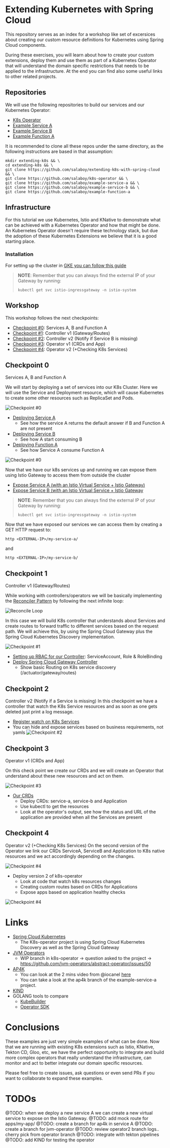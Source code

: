 # Extending Kubernetes with Spring Cloud
This repository serves as an index for a workshop like set of excersices about creating our custom resource definitions for Kubernetes using Spring Cloud components. 

During these exercises, you will learn about how to create your custom extensions, deploy them and use them as part of a Kubernetes Operator that will understand the domain specific restrictions that needs to be applied to the infrastructure.
At the end you can find also some useful links to other related projects. 


## Repositories
We will use the following repositories to build our services and our Kubernetes Operator:
- [K8s Operator](https://github.com/salaboy/k8s-operator)
- [Example Service A](https://github.com/salaboy/example-service-a)
- [Example Service B](https://github.com/salaboy/example-service-b)
- [Example Function A](https://github.com/salaboy/example-function-a)

It is recommended to clone all these repos under the same directory, as the following instructions are based in that assumption:
```
mkdir extending-k8s && \
cd extending-k8s && \
git clone https://github.com/salaboy/extending-k8s-with-spring-cloud && \
git clone https://github.com/salaboy/k8s-operator && \
git clone https://github.com/salaboy/example-service-a && \
git clone https://github.com/salaboy/example-service-b && \
git clone https://github.com/salaboy/example-function-a 
```

## Infrastructure

For this tutorial we use Kubernetes, Istio and KNative to demonstrate what can be achieved with a Kubernetes Operator and how that might be done. An Kubernetes Operator doesn't require these technology stack, but due the adoption of these Kubernetes Extensions we believe that it is a good starting place.

### Installation
For setting up the cluster in [GKE you can follow this guide](install.md)

> **NOTE**: Remember that you can always find the external IP of your Gateway by running:
>```
>kubectl get svc istio-ingressgateway -n istio-system
>```

## Workshop

This workshop follows the next checkpoints:
- [Checkpoint #0](#checkpoint-0): Services A, B and Function A
- [Checkpoint #1](#checkpoint-1): Controller v1 (Gateway/Routes)
- [Checkpoint #2](#checkpoint-2): Controller v2 (Notify if Service B is missing)
- [Checkpoint #3](#checkpoint-3): Operator v1 (CRDs and App)
- [Checkpoint #4](#checkpoint-4): Operator v2 (+Checking K8s Services)

## Checkpoint 0

Services A, B and Function A

We will start by deploying a set of services into our K8s Cluster. Here we will use the Service and Deployment resource, which will cause Kubernetes to create some other resources such as ReplicaSet and Pods. 

![Checkpoint #0](imgs/workshop-1.png "Checkpoint #0")

- [Deploying Service A](deploy-service-a.md)
  - See how the service A returns the default answer if B and Function A are not present
- [Deploying Service B](deploy-service-b.md)
  - See how A start consuming B
- [Deploying Function A](deploy-function-a.md)
  - See how Service A consume Function A

![Checkpoint #0](imgs/workshop-2.png "Checkpoint #0")

Now that we have our k8s services up and running we can expose them using Istio Gateway to access them from outside the cluster

- [Expose Service A (with an Istio Virtual Service + Istio Gateway)](deploy-service-a.md)
- [Expose Service B (with an Istio Virtual Service + Istio Gateway](deploy-service-a.md)

> **NOTE**: Remember that you can always find the external IP of your Gateway by running:
>```
>kubectl get svc istio-ingressgateway -n istio-system
>```

Now that we have exposed our services we can access them by creating a GET HTTP request to:
```
http <EXTERNAL-IP>/my-service-a/
```
and
```
http <EXTERNAL-IP>/my-service-b/
```

## Checkpoint 1

Controller v1 (Gateway/Routes)

While working with controllers/operators we will be basically implementing the [Reconciler Pattern](https://www.oreilly.com/library/view/cloud-native-infrastructure/9781491984291/ch04.html) by following the next infinite loop:

![Reconcile Loop](imgs/reconcile-loop.png "Reconcile Loop")

In this case we will build K8s controller that understands about Services and create routes to forward traffic to different services based on the request path. We will achieve this, by using the Spring Cloud Gateway plus the Spring Cloud Kubernetes Discovery implementation.

![Checkpoint #1](imgs/workshop-3.png "Checkpoint #1")
- [Setting up RBAC for our Controller](rbac.md): ServiceAccount, Role & RoleBinding
- [Deploy Spring Cloud Gateway Controller](deploy-controller.md)
  - Show basic Routing on K8s service discovery (/actuator/gateway/routes)


## Checkpoint 2
 
Controller v2 (Notify if a Service is missing)
In this checkpoint we have a controller that watch the K8s Service resources and as soon as one gets deleted just print a log message. 

- [Register watch on K8s Services](deploy-controller2.md)
- You can hide and expose services based on business requirements, not yamls
![Checkpoint #2](imgs/workshop-3.1.png "Checkpoint #2")

## Checkpoint 3

Operator v1 (CRDs and App)

On this check point we create our CRDs and we will create an Operator that understand about these new resources and act on them. 

![Checkpoint #3](imgs/workshop-4.png "Checkpoint #3")
- [Our CRDs](our-crds.md)
  - Deploy CRDs: service-a, service-b and Application
  - Use kubectl to get the resources
  - Look at the operator's output, see how the status and URL of the application are provided when all the Services are present

## Checkpoint 4

Operator v2 (+Checking K8s Services)
On the second version of the Operator we link our CRDs ServiceA, ServiceB and Application to K8s native resources and we act accordingly depending on the changes. 

![Checkpoint #4](imgs/workshop-5.png "Checkpoint #4")
- Deploy version 2 of k8s-operator
  - Look at code that watch k8s resources changes 
  - Creating custom routes based on CRDs for Applications
  - Expose apps based on application healthy checks

![Checkpoint #4](imgs/workshop-6.png "Checkpoint #4")

# Links
- [Spring Cloud Kubernetes](http://github.com/spring-cloud/spring-cloud-kubernetes/)
  - The K8s-operator project is using Spring Cloud Kubernetes Discovery as well as the Spring Cloud Gateway
- [JVM Operators](http://github.com/jvm-operators)
  - WIP branch in k8s-operator -> question asked to the project -> https://github.com/jvm-operators/abstract-operator/issues/50
- [AP4K](http://github.com/ap4k/ap4k)
  - You can look at the 2 mins video from @iocanel [here](https://www.youtube.com/watch?v=XctRwTu4ma4)
  - You can take a look at the ap4k branch of the example-service-a project.
- [KIND](http://github.com/kubernetes-sigs/kind)
- GOLANG tools to compare
  - [KubeBuilder](https://www.github.com/kubernetes-sigs/kubebuilder)
  - [Operator SDK](https://github.com/operator-framework/operator-sdk)

# Conclusions

These examples are just very simple examples of what can be done. Now that we are running with existing K8s extensions such as Istio, KNative, Tekton CD, Gloo, etc, we have the perfect opportunity to integrate and build more complex operators that really understand the infrastructure, can monitor and act to better integrate our domain specific resources. 

Please feel free to create issues, ask questions or even send PRs if you want to collaborate to expand these examples. 


# TODOs
@TODO: when we deploy a new service A we can create a new virtual service to expose on the Istio Gateway.
@TODO: add mock route for apps/my-app/ 
@TODO: create a branch for ap4k in service A
@TODO: create a branch for jvm-operator
@TODO: review operator2 branch logs.. cherry pick from operator branch
@TODO: integrate with tekton pipelines
@TODO: add KIND for testing the operator